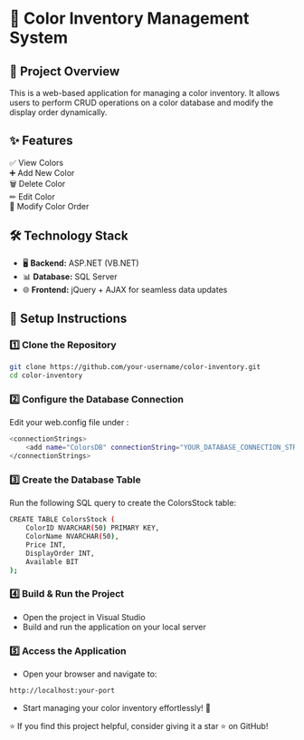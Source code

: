 # 🎨 Color Inventory Management System  


## 📌 Project Overview  
This is a web-based application for managing a color inventory. It allows users to perform CRUD operations on a color database and modify the display order dynamically.  


## ✨ Features  
✅ View Colors  
➕ Add New Color  
🗑 Delete Color  
✏ Edit Color  
🔄 Modify Color Order


## 🛠 Technology Stack  
- 🖥 **Backend:** ASP.NET (VB.NET)  
- 📊 **Database:** SQL Server  
- 🌐 **Frontend:** jQuery + AJAX for seamless data updates  


## 🚀 Setup Instructions  

### 1️⃣ Clone the Repository  
```bash
git clone https://github.com/your-username/color-inventory.git
cd color-inventory
```

### 2️⃣ Configure the Database Connection
Edit your web.config file under <connectionStrings>:
```bash
<connectionStrings>
    <add name="ColorsDB" connectionString="YOUR_DATABASE_CONNECTION_STRING" providerName="System.Data.SqlClient" />
</connectionStrings>
```

### 3️⃣ Create the Database Table
Run the following SQL query to create the ColorsStock table:

```bash
CREATE TABLE ColorsStock (
    ColorID NVARCHAR(50) PRIMARY KEY,
    ColorName NVARCHAR(50),
    Price INT,
    DisplayOrder INT,
    Available BIT
);
```

### 4️⃣ Build & Run the Project
- Open the project in Visual Studio
- Build and run the application on your local server

### 5️⃣ Access the Application
- Open your browser and navigate to:
```bash
http://localhost:your-port
```
- Start managing your color inventory effortlessly! 🎨


⭐ If you find this project helpful, consider giving it a star ⭐ on GitHub!
